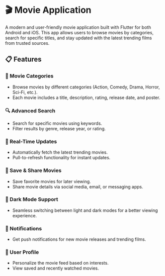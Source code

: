 # 🎬 Movie Application

A modern and user-friendly movie application built with Flutter for both Android and iOS. This app allows users to browse movies by categories, search for specific titles, and stay updated with the latest trending films from trusted sources.

## 📋 Features

### 🎥 Movie Categories
- Browse movies by different categories (Action, Comedy, Drama, Horror, Sci-Fi, etc.).
- Each movie includes a title, description, rating, release date, and poster.

### 🔍 Advanced Search
- Search for specific movies using keywords.
- Filter results by genre, release year, or rating.

### 📲 Real-Time Updates
- Automatically fetch the latest trending movies.
- Pull-to-refresh functionality for instant updates.

### 📑 Save & Share Movies
- Save favorite movies for later viewing.
- Share movie details via social media, email, or messaging apps.

### 🌙 Dark Mode Support
- Seamless switching between light and dark modes for a better viewing experience.

### 🔔 Notifications
- Get push notifications for new movie releases and trending films.

### 👤 User Profile
- Personalize the movie feed based on interests.
- View saved and recently watched movies.
